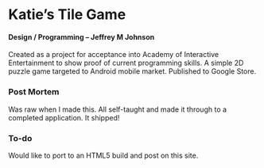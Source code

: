 # Katie’s Tile Game

#### Design / Programming – Jeffrey M Johnson

Created as a project for acceptance into Academy of Interactive Entertainment to show proof of current programming skills. A simple 2D puzzle game targeted to Android mobile market. Published to Google Store.
### Post Mortem
Was raw when I made this.  All self-taught and made it through to a completed application. It shipped!
### To-do
Would like to port to an HTML5 build and post on this site.

